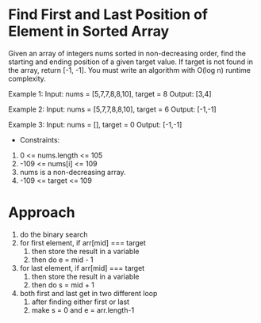 # Find First and Last Position of Element in Sorted Array

Given an array of integers nums sorted in non-decreasing order, find the starting and ending position of a given target value.
If target is not found in the array, return [-1, -1].
You must write an algorithm with O(log n) runtime complexity.

Example 1:
Input: nums = [5,7,7,8,8,10], target = 8
Output: [3,4]

Example 2:
Input: nums = [5,7,7,8,8,10], target = 6
Output: [-1,-1]

Example 3:
Input: nums = [], target = 0
Output: [-1,-1]

- Constraints:

1. 0 <= nums.length <= 105
2. -109 <= nums[i] <= 109
3. nums is a non-decreasing array.
4. -109 <= target <= 109

# Approach

1. do the binary search
2. for first element, if arr[mid] === target
   1. then store the result in a variable
   2. then do e = mid - 1
3. for last element, if arr[mid] === target
   1. then store the result in a variable
   2. then do s = mid + 1
4. both first and last get in two different loop
   1. after finding either first or last
   2. make s = 0 and e = arr.length-1
